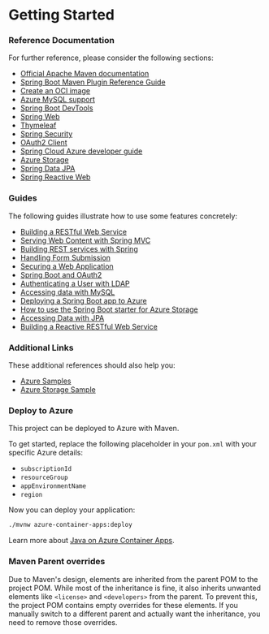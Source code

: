 # Getting Started

### Reference Documentation
For further reference, please consider the following sections:

* [Official Apache Maven documentation](https://maven.apache.org/guides/index.html)
* [Spring Boot Maven Plugin Reference Guide](https://docs.spring.io/spring-boot/3.4.5/maven-plugin)
* [Create an OCI image](https://docs.spring.io/spring-boot/3.4.5/maven-plugin/build-image.html)
* [Azure MySQL support](https://aka.ms/spring/msdocs/mysql)
* [Spring Boot DevTools](https://docs.spring.io/spring-boot/3.4.5/reference/using/devtools.html)
* [Spring Web](https://docs.spring.io/spring-boot/3.4.5/reference/web/servlet.html)
* [Thymeleaf](https://docs.spring.io/spring-boot/3.4.5/reference/web/servlet.html#web.servlet.spring-mvc.template-engines)
* [Spring Security](https://docs.spring.io/spring-boot/3.4.5/reference/web/spring-security.html)
* [OAuth2 Client](https://docs.spring.io/spring-boot/3.4.5/reference/web/spring-security.html#web.security.oauth2.client)
* [Spring Cloud Azure developer guide](https://aka.ms/spring/msdocs/developer-guide)
* [Azure Storage](https://microsoft.github.io/spring-cloud-azure/current/reference/html/index.html#resource-handling)
* [Spring Data JPA](https://docs.spring.io/spring-boot/3.4.5/reference/data/sql.html#data.sql.jpa-and-spring-data)
* [Spring Reactive Web](https://docs.spring.io/spring-boot/3.4.5/reference/web/reactive.html)

### Guides
The following guides illustrate how to use some features concretely:

* [Building a RESTful Web Service](https://spring.io/guides/gs/rest-service/)
* [Serving Web Content with Spring MVC](https://spring.io/guides/gs/serving-web-content/)
* [Building REST services with Spring](https://spring.io/guides/tutorials/rest/)
* [Handling Form Submission](https://spring.io/guides/gs/handling-form-submission/)
* [Securing a Web Application](https://spring.io/guides/gs/securing-web/)
* [Spring Boot and OAuth2](https://spring.io/guides/tutorials/spring-boot-oauth2/)
* [Authenticating a User with LDAP](https://spring.io/guides/gs/authenticating-ldap/)
* [Accessing data with MySQL](https://spring.io/guides/gs/accessing-data-mysql/)
* [Deploying a Spring Boot app to Azure](https://spring.io/guides/gs/spring-boot-for-azure/)
* [How to use the Spring Boot starter for Azure Storage](https://aka.ms/spring/msdocs/storage)
* [Accessing Data with JPA](https://spring.io/guides/gs/accessing-data-jpa/)
* [Building a Reactive RESTful Web Service](https://spring.io/guides/gs/reactive-rest-service/)

### Additional Links
These additional references should also help you:

* [Azure Samples](https://aka.ms/spring/samples)
* [Azure Storage Sample](https://aka.ms/spring/samples/latest/storage)

### Deploy to Azure

This project can be deployed to Azure with Maven.

To get started, replace the following placeholder in your `pom.xml` with your specific Azure details:

- `subscriptionId`
- `resourceGroup`
- `appEnvironmentName`
- `region`

Now you can deploy your application:
```bash
./mvnw azure-container-apps:deploy
```

Learn more about [Java on Azure Container Apps](https://learn.microsoft.com/azure/container-apps/java-overview).
### Maven Parent overrides

Due to Maven's design, elements are inherited from the parent POM to the project POM.
While most of the inheritance is fine, it also inherits unwanted elements like `<license>` and `<developers>` from the parent.
To prevent this, the project POM contains empty overrides for these elements.
If you manually switch to a different parent and actually want the inheritance, you need to remove those overrides.

